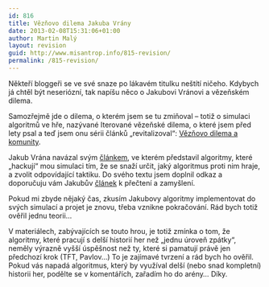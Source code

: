 ```yaml
---
id: 816
title: Vězňovo dilema Jakuba Vrány
date: 2013-02-08T15:31:06+01:00
author: Martin Malý
layout: revision
guid: http://www.misantrop.info/815-revision/
permalink: /815-revision/
---
```

Někteří bloggeři se ve své snaze po lákavém titulku neštítí ničeho. Kdybych já chtěl být neseriózní, tak napíšu něco o Jakubovi Vránovi a vězeňském dilema.

<!--more-->

Samozřejmě jde o dilema, o kterém jsem se tu zmiňoval &#8211; totiž o simulaci algoritmů ve hře, nazývané Iterované vězeňské dilema, o které jsem před lety psal a teď jsem onu sérii článků &#8222;revitalizoval&#8220;: [Vězňovo dilema a komunity](http://www.misantrop.info/veznovo-dilema-a-komunity/).

Jakub Vrána navázal svým [článkem](http://php.vrana.cz/veznovo-dilema.php), ve kterém představil algoritmy, které &#8222;hackují&#8220; mou simulaci tím, že se snaží určit, jaký algoritmus proti nim hraje, a zvolit odpovídající taktiku. Do svého textu jsem doplnil odkaz a doporučuju vám Jakubův [článek](http://php.vrana.cz/veznovo-dilema.php) k přečtení a zamyšlení.

Pokud mi zbyde nějaký čas, zkusím Jakubovy algoritmy implementovat do svých simulací a projet je znovu, třeba vznikne pokračování. Rád bych totiž ověřil jednu teorii&#8230;

V materiálech, zabývajících se touto hrou, je totiž zmínka o tom, že algoritmy, které pracují s delší historií her než &#8222;jednu úroveň zpátky&#8220;, neměly výrazně vyšší úspěšnost než ty, které si pamatují právě jen předchozí krok (TFT, Pavlov&#8230;) To je zajímavé tvrzení a rád bych ho ověřil. Pokud vás napadá algoritmus, který by využíval delší (nebo snad kompletní) historii her, podělte se v komentářích, zařadím ho do arény&#8230; Díky.